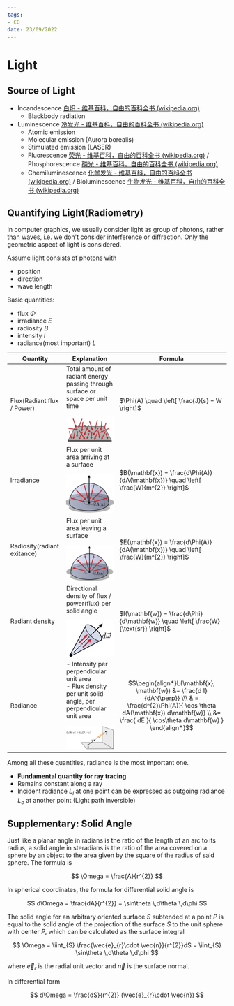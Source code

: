 ```yaml
---
tags:
- CG
date: 23/09/2022
---
```


# Light
## Source of Light
- Incandescence [白炽 - 维基百科，自由的百科全书 (wikipedia.org)](https://zh.wikipedia.org/wiki/%E7%99%BD%E7%86%BE)
	- Blackbody radiation
- Luminescence [冷发光 - 维基百科，自由的百科全书 (wikipedia.org)](https://zh.wikipedia.org/wiki/%E5%86%B7%E5%8F%91%E5%85%89)
	- Atomic emission
	- Molecular emission (Aurora borealis)
	- Stimulated emission (LASER)
	- Fluorescence [荧光 - 维基百科，自由的百科全书 (wikipedia.org)](https://zh.wikipedia.org/wiki/%E8%8D%A7%E5%85%89) / Phosphorescence [磷光 - 维基百科，自由的百科全书 (wikipedia.org)](https://zh.wikipedia.org/wiki/%E7%A3%B7%E5%85%89)
	- Chemiluminescence [化学发光 - 维基百科，自由的百科全书 (wikipedia.org)](https://zh.wikipedia.org/wiki/%E5%8C%96%E5%AD%A6%E5%8F%91%E5%85%89) / Bioluminescence [生物发光 - 维基百科，自由的百科全书 (wikipedia.org)](https://zh.wikipedia.org/wiki/%E7%94%9F%E7%89%A9%E5%8F%91%E5%85%89)


## Quantifying Light(Radiometry)
In computer graphics, we usually consider light as group of photons, rather than waves, i.e. we don't consider interference or diffraction. Only the geometric aspect of light is considered.

Assume light consists of photons with
- position
- direction
- wave length

Basic quantities:
- flux $\Phi$
- irradiance $E$
- radiosity $B$
- intensity $I$
- radiance(most important) $L$

| Quantity                    | Explanation                                                                                                                                | Formula                                                                                                                                                                                   |
| --------------------------- | ------------------------------------------------------------------------------------------------------------------------------------------ | ----------------------------------------------------------------------------------------------------------------------------------------------------------------------------------------- |
| Flux(Radiant flux / Power)  | Total amount of radiant energy passing through surface or space per unit time </p>  ![200](attachments/LandM_1.png)                                  | $\Phi(A) \quad \left[ \frac{J}{s} = W \right]$                                                                                                                                            |
| Irradiance                  | Flux per unit area arriving at a surface </p> ![200](attachments/LandM_2.png)                                                                        | $B(\mathbf{x}) = \frac{d\Phi(A)}{dA(\mathbf{x})} \quad \left[ \frac{W}{m^{2}} \right]$                                                                                                    |
| Radiosity(radiant exitance) | Flux per unit area leaving a surface </p> ![200](attachments/LandM_3.png)                                                                            | $E(\mathbf{x}) =  \frac{d\Phi(A)}{dA(\mathbf{x})} \quad \left[ \frac{W}{m^{2}} \right]$                                                                                                   |
| Radiant density             | Directional density of flux / power(flux) per solid angle </p>  ![200](attachments/LandM_4.png)                                                      | $I(\mathbf{w}) =  \frac{d\Phi}{d\mathbf{w}} \quad  \left[ \frac{W}{\text{sr}} \right]$                                                                                                    |
| Radiance                    | - Intensity per perpendicular unit area </br> - Flux density per unit solid angle, per perpendicular unit area  </p> ![300](attachments/LandM_6.png) | $$\begin{align*}L(\mathbf{x}, \mathbf{w}) &= \frac{d I}{dA^{\perp}} \\\ & = \frac{d^{2}\Phi(A)}{ \cos \theta dA(\mathbf{x}) d\mathbf{w}} \\  &= \frac{ dE }{ \cos\theta d\mathbf{w} } \end{align*}$$ |

Among all these quantities, radiance is the most important one. 
- **Fundamental quantity for ray tracing**
- Remains constant along a ray
- Incident radiance $L_{i}$ at one point can be expressed as outgoing radiance $L_{o}$ at another point (Light path inversible) 

## Supplementary: Solid Angle
Just like a planar angle in radians is the ratio of the length of an arc to its radius, a solid angle in steradians is the ratio of the area covered on a sphere by an object to the area given by the square of the radius of said sphere. The formula is

$$
\Omega = \frac{A}{r^{2}}
$$

In spherical coordinates, the formula for differential solid angle is

$$
d\Omega = \frac{dA}{r^{2}} = \sin\theta \,d\theta \,d\phi
$$

The solid angle for an arbitrary oriented surface $S$ subtended at a point $P$ is equal to the solid angle of the projection of the surface $S$ to the unit sphere with center $P$, which can be calculated as the surface integral

$$
\Omega = \iint_{S} \frac{\vec{e}_{r}\cdot \vec{n}}{r^{2}}dS = \iint_{S} \sin\theta \,d\theta \,d\phi
$$

where $\vec{e}_{r}$ is the radial unit vector and $\vec{n}$ is the surface normal.

In differential form

$$
d\Omega = \frac{dS}{r^{2}} (\vec{e}_{r}\cdot \vec{n})
$$
